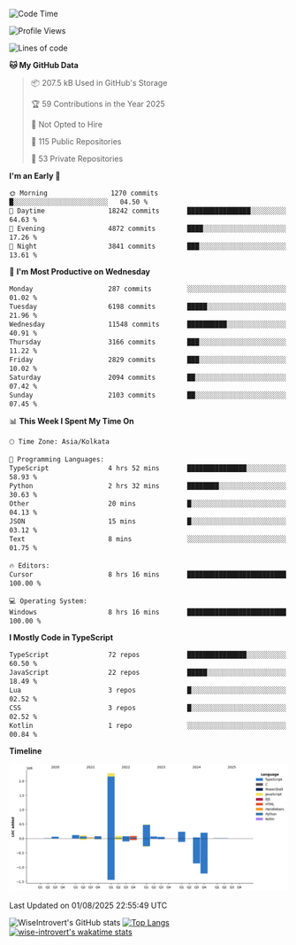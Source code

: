 <!--START_SECTION:waka-->
![Code Time](http://img.shields.io/badge/Code%20Time-2%2C423%20hrs%2022%20mins-blue)

![Profile Views](http://img.shields.io/badge/Profile%20Views-0-blue)

![Lines of code](https://img.shields.io/badge/From%20Hello%20World%20I%27ve%20Written-4.0%20million%20lines%20of%20code-blue)

**🐱 My GitHub Data** 

> 📦 207.5 kB Used in GitHub's Storage 
 > 
> 🏆 59 Contributions in the Year 2025
 > 
> 🚫 Not Opted to Hire
 > 
> 📜 115 Public Repositories 
 > 
> 🔑 53 Private Repositories 
 > 
**I'm an Early 🐤** 

```text
🌞 Morning                1270 commits        █░░░░░░░░░░░░░░░░░░░░░░░░   04.50 % 
🌆 Daytime                18242 commits       ████████████████░░░░░░░░░   64.63 % 
🌃 Evening                4872 commits        ████░░░░░░░░░░░░░░░░░░░░░   17.26 % 
🌙 Night                  3841 commits        ███░░░░░░░░░░░░░░░░░░░░░░   13.61 % 
```
📅 **I'm Most Productive on Wednesday** 

```text
Monday                   287 commits         ░░░░░░░░░░░░░░░░░░░░░░░░░   01.02 % 
Tuesday                  6198 commits        █████░░░░░░░░░░░░░░░░░░░░   21.96 % 
Wednesday                11548 commits       ██████████░░░░░░░░░░░░░░░   40.91 % 
Thursday                 3166 commits        ███░░░░░░░░░░░░░░░░░░░░░░   11.22 % 
Friday                   2829 commits        ███░░░░░░░░░░░░░░░░░░░░░░   10.02 % 
Saturday                 2094 commits        ██░░░░░░░░░░░░░░░░░░░░░░░   07.42 % 
Sunday                   2103 commits        ██░░░░░░░░░░░░░░░░░░░░░░░   07.45 % 
```


📊 **This Week I Spent My Time On** 

```text
🕑︎ Time Zone: Asia/Kolkata

💬 Programming Languages: 
TypeScript               4 hrs 52 mins       ███████████████░░░░░░░░░░   58.93 % 
Python                   2 hrs 32 mins       ████████░░░░░░░░░░░░░░░░░   30.63 % 
Other                    20 mins             █░░░░░░░░░░░░░░░░░░░░░░░░   04.13 % 
JSON                     15 mins             █░░░░░░░░░░░░░░░░░░░░░░░░   03.12 % 
Text                     8 mins              ░░░░░░░░░░░░░░░░░░░░░░░░░   01.75 % 

🔥 Editors: 
Cursor                   8 hrs 16 mins       █████████████████████████   100.00 % 

💻 Operating System: 
Windows                  8 hrs 16 mins       █████████████████████████   100.00 % 
```

**I Mostly Code in TypeScript** 

```text
TypeScript               72 repos            ███████████████░░░░░░░░░░   60.50 % 
JavaScript               22 repos            █████░░░░░░░░░░░░░░░░░░░░   18.49 % 
Lua                      3 repos             █░░░░░░░░░░░░░░░░░░░░░░░░   02.52 % 
CSS                      3 repos             █░░░░░░░░░░░░░░░░░░░░░░░░   02.52 % 
Kotlin                   1 repo              ░░░░░░░░░░░░░░░░░░░░░░░░░   00.84 % 
```



**Timeline**

![Lines of Code chart](https://raw.githubusercontent.com/wise-introvert/wise-introvert/master/assets/bar_graph.png)


 Last Updated on 01/08/2025 22:55:49 UTC
<!--END_SECTION:waka-->

![WiseIntrovert's GitHub stats](https://github-readme-stats.vercel.app/api?username=wise-introvert&count_private=true&show_icons=true)
[![Top Langs](https://github-readme-stats.vercel.app/api/top-langs/?username=wise-introvert&langs_count=10)](https://github.com/anuraghazra/github-readme-stats)
[![wise-introvert's wakatime stats](https://github-readme-stats.vercel.app/api/wakatime?username=wiseintrovert)](https://github.com/anuraghazra/github-readme-stats)
